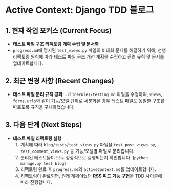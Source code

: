 # Active Context: Django TDD 블로그

## 1. 현재 작업 포커스 (Current Focus)

- **테스트 파일 구조 리팩토링 계획 수립 및 문서화**
- `progress.md`에 명시된 `test_views.py` 파일의 비대화 문제를 해결하기 위해, 선행 리팩토링 원칙에 따라 테스트 파일 구조 개선 계획을 수립하고 관련 규칙 및 문서를 업데이트합니다.

## 2. 최근 변경 사항 (Recent Changes)

- **테스트 파일 분리 규칙 강화**: `.clinerules/testing.md` 파일을 수정하여, `views`, `forms`, `urls`와 같이 기능/모델 단위로 세분화된 경우 테스트 파일도 동일한 구조를 따르도록 규칙을 구체화했습니다.

## 3. 다음 단계 (Next Steps)

- **테스트 파일 리팩토링 실행**
  1.  계획에 따라 `blog/tests/test_views.py` 파일을 `test_post_views.py`, `test_comment_views.py` 등 기능/모델별 파일로 분리합니다.
  2.  분리된 테스트들이 모두 정상적으로 실행되는지 확인합니다. (`python manage.py test blog`)
  3.  리팩토링 완료 후 `progress.md`와 `activeContext.md`를 업데이트합니다.
  4.  리팩토링이 완료되면, 원래 계획이었던 **RSS 피드 기능 구현**을 TDD 사이클에 따라 진행합니다.
